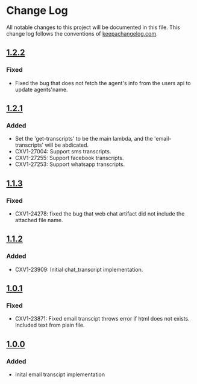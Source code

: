 # Change Log
All notable changes to this project will be documented in this file. This change log follows the conventions of [keepachangelog.com](http://keepachangelog.com/).

## [1.2.2](https://github.com/SerenovaLLC/transcripts-lambdas/compare/1.1.3...1.2.1)
### Fixed
- Fixed the bug that does not fetch the agent's info from the users api to update agents'name.

## [1.2.1](https://github.com/SerenovaLLC/transcripts-lambdas/compare/1.1.3...1.2.1)
### Added
- Set the 'get-transcripts' to be the main lambda, and the 'email-transcripts' will be abdicated.
- CXV1-27004: Support sms transcripts. 
- CXV1-27255: Support facebook transcripts.
- CXV1-27253: Support whatsapp transcripts.

## [1.1.3](https://github.com/SerenovaLLC/transcripts-lambdas/compare/1.1.2...1.1.3)
### Fixed
- CXV1-24278: fixed the bug that web chat artifact did not include the attached file name.

## [1.1.2](https://github.com/SerenovaLLC/transcripts-lambdas/compare/1.0.1...1.1.2)
### Added
- CXV1-23909: Initial chat_transcript implementation.

## [1.0.1](https://github.com/SerenovaLLC/transcripts-lambdas/compare/1.0.0...1.0.1)
### Fixed
- CXV1-23871: Fixed email transcipt throws error if html does not exists. Included text from plain file.

## [1.0.0](https://github.com/SerenovaLLC/transcripts-lambdas/compare/0f980eeee44589c7a22f264b4fb09a70c4540160...1.0.0)
### Added
- Inital email transcipt implementation
